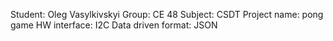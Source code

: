 Student: Oleg Vasylkivskyi
Group: CE 48
Subject: CSDT
Project name: pong game
HW interface: I2C
Data driven format: JSON
